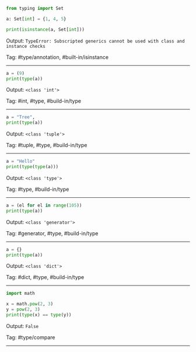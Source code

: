 ```python
from typing import Set

a: Set[int] = {1, 4, 5}

print(isinstance(a, Set[int]))
```
Output: `TypeError: Subscripted generics cannot be used with class and instance checks`

Tag: #type/annotation, #built-in/isinstance

---
```python
a = (9)
print(type(a))
```
Output: `<class 'int'>`

Tag: #int, #type, #build-in/type

---
```python
a = "Tree",
print(type(a))
```
Output: `<class 'tuple'>`

Tag: #tuple, #type, #build-in/type

---
```python
a = "Hello"
print(type(type(a)))
```
Output: `<class 'type'>`

Tag: #type, #build-in/type

---
```python
a = (el for el in range(105))
print(type(a))
```
Output: `<class 'generator'>`

Tag: #generator, #type, #build-in/type

---
```python
a = {}
print(type(a))
```
Output: `<class 'dict'>`

Tag: #dict, #type, #build-in/type

---
```python
import math

x = math.pow(2, 3)
y = pow(2, 3)
print(type(x) == type(y))
```
Output: `False`

Tag: #type/compare

---
